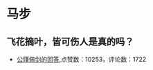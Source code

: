# 马步
## 飞花摘叶，皆可伤人是真的吗？
- [公瑾佩剑的回答](https://www.zhihu.com/question/310791755/answer/586079907),点赞数：10253，评论数：1722
